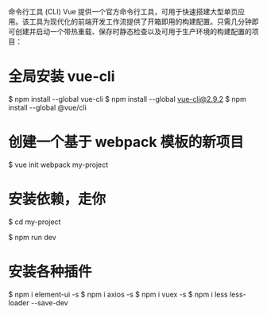 命令行工具 (CLI)
Vue 提供一个官方命令行工具，可用于快速搭建大型单页应用。该工具为现代化的前端开发工作流提供了开箱即用的构建配置。只需几分钟即可创建并启动一个带热重载、保存时静态检查以及可用于生产环境的构建配置的项目：

# 全局安装 vue-cli
$ npm install --global vue-cli
$ npm install --global vue-cli@2.9.2
$ npm install --global @vue/cli

# 创建一个基于 webpack 模板的新项目
$ vue init webpack my-project

# 安装依赖，走你
$ cd my-project

$ npm run dev


# 安装各种插件
$ npm i element-ui -s
$ npm i axios -s 
$ npm i vuex -s
$ npm i less less-loader --save-dev  
